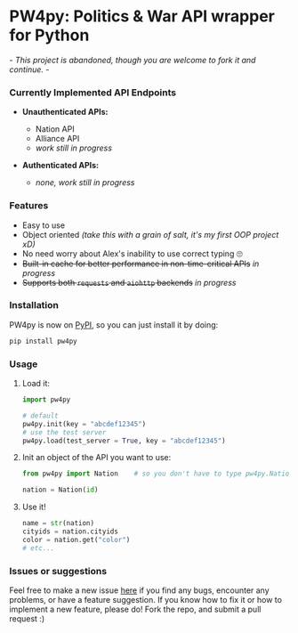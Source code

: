 # PW4py: Politics & War API wrapper for Python

*- This project is abandoned, though you are welcome to fork it and continue. -*

### Currently Implemented API Endpoints
* **Unauthenticated APIs:**
    - Nation API
    - Alliance API
    - *work still in progress*

* **Authenticated APIs:**
    - *none, work still in progress*

### Features
- Easy to use
- Object oriented *(take this with a grain of salt, it's my first OOP project xD)*
- No need worry about Alex's inability to use correct typing 🙄
- ~~Built-in cache for better performance in non-time-critical APIs~~ *in progress*
- ~~Supports both `requests` and `aiohttp` backends~~ *in progress*

### Installation
PW4py is now on [PyPI](https://pypi.org/project/PW4py/), so you can just install it by doing:
```bash
pip install pw4py
```

### Usage
1. Load it:
    ```py
    import pw4py

    # default
    pw4py.init(key = "abcdef12345")
    # use the test server
    pw4py.load(test_server = True, key = "abcdef12345")
    ```
2. Init an object of the API you want to use:
    ```py
    from pw4py import Nation    # so you don't have to type pw4py.Nation() every time

    nation = Nation(id)
    ```
3. Use it!
    ```py
    name = str(nation)
    cityids = nation.cityids
    color = nation.get("color")
    # etc...
    ```

### Issues or suggestions
Feel free to make a new issue [here](https://gitlab.com/jdtech/pw4py/issues) if you find any bugs, encounter any problems, or have a feature suggestion.
If you know how to fix it or how to implement a new feature, please do! Fork the repo, and submit a pull request :)
